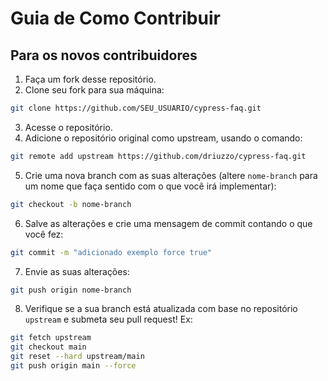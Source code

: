 # Guia de Como Contribuir

## Para os novos contribuidores

1. Faça um fork desse repositório.
2. Clone seu fork para sua máquina:
```bash
git clone https://github.com/SEU_USUARIO/cypress-faq.git
```
3. Acesse o repositório.
4. Adicione o repositório original como upstream, usando o comando:
```bash
git remote add upstream https://github.com/driuzzo/cypress-faq.git
```
5. Crie uma nova branch com as suas alterações (altere `nome-branch` para um nome que faça sentido com o que você irá implementar):
```bash
git checkout -b nome-branch
```
6. Salve as alterações e crie uma mensagem de commit contando o que você fez:
```bash
git commit -m "adicionado exemplo force true"
```
7. Envie as suas alterações: 
```bash
git push origin nome-branch
```
8. Verifique se a sua branch está atualizada com base no repositório `upstream` e submeta seu pull request!
Ex:

```bash
git fetch upstream
git checkout main
git reset --hard upstream/main  
git push origin main --force
```

